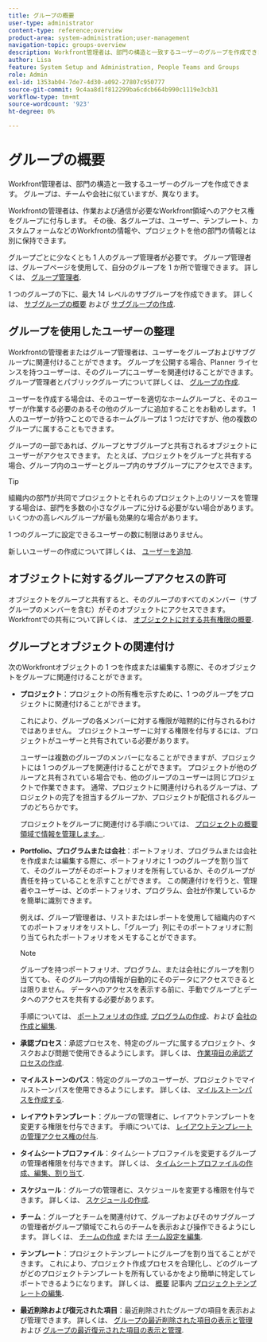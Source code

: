 ```yaml
---
title: グループの概要
user-type: administrator
content-type: reference;overview
product-area: system-administration;user-management
navigation-topic: groups-overview
description: Workfront管理者は、部門の構造と一致するユーザーのグループを作成できます。 グループは、チームや会社に似ていますが、異なります。
author: Lisa
feature: System Setup and Administration, People Teams and Groups
role: Admin
exl-id: 1353ab04-7de7-4d30-a092-27807c950777
source-git-commit: 9c4aa8d1f812299ba6cdcb664b990c1119e3cb31
workflow-type: tm+mt
source-wordcount: '923'
ht-degree: 0%

---
```


# グループの概要

Workfront管理者は、部門の構造と一致するユーザーのグループを作成できます。 グループは、チームや会社に似ていますが、異なります。

Workfrontの管理者は、作業および通信が必要なWorkfront領域へのアクセス権をグループに付与します。 その後、各グループは、ユーザー、テンプレート、カスタムフォームなどのWorkfrontの情報や、プロジェクトを他の部門の情報とは別に保持できます。

グループごとに少なくとも 1 人のグループ管理者が必要です。 グループ管理者は、グループページを使用して、自分のグループを 1 か所で管理できます。 詳しくは、 [グループ管理者](../../../administration-and-setup/manage-groups/group-roles/group-administrators.md).

1 つのグループの下に、最大 14 レベルのサブグループを作成できます。 詳しくは、 [サブグループの概要](../../../administration-and-setup/manage-groups/groups-overview/subgroups.md) および [サブグループの作成](../../../administration-and-setup/manage-groups/create-and-manage-subgroups/create-a-subgroup.md).

## グループを使用したユーザーの整理

Workfrontの管理者またはグループ管理者は、ユーザーをグループおよびサブグループに関連付けることができます。 グループを公開する場合、Planner ライセンスを持つユーザーは、そのグループにユーザーを関連付けることができます。 グループ管理者とパブリックグループについて詳しくは、 [グループの作成](../../../administration-and-setup/manage-groups/create-and-manage-groups/create-a-group.md).

ユーザーを作成する場合は、そのユーザーを適切なホームグループと、そのユーザーが作業する必要のあるその他のグループに追加することをお勧めします。 1 人のユーザーが持つことのできるホームグループは 1 つだけですが、他の複数のグループに属することもできます。

グループの一部であれば、グループとサブグループと共有されるオブジェクトにユーザーがアクセスできます。 たとえば、プロジェクトをグループと共有する場合、グループ内のユーザーとグループ内のサブグループにアクセスできます。

>[!TIP]
>
>組織内の部門が共同でプロジェクトとそれらのプロジェクト上のリソースを管理する場合は、部門を多数の小さなグループに分ける必要がない場合があります。 いくつかの高レベルグループが最も効果的な場合があります。

1 つのグループに設定できるユーザーの数に制限はありません。

新しいユーザーの作成について詳しくは、 [ユーザーを追加](../../../administration-and-setup/add-users/add-users.md).

## オブジェクトに対するグループアクセスの許可

オブジェクトをグループと共有すると、そのグループのすべてのメンバー（サブグループのメンバーを含む）がそのオブジェクトにアクセスできます。 Workfrontでの共有について詳しくは、 [オブジェクトに対する共有権限の概要](../../../workfront-basics/grant-and-request-access-to-objects/sharing-permissions-on-objects-overview.md).

## グループとオブジェクトの関連付け

次のWorkfrontオブジェクトの 1 つを作成または編集する際に、そのオブジェクトをグループに関連付けることができます。

* **プロジェクト**：プロジェクトの所有権を示すために、1 つのグループをプロジェクトに関連付けることができます。

  これにより、グループの各メンバーに対する権限が暗黙的に付与されるわけではありません。 プロジェクトユーザーに対する権限を付与するには、プロジェクトがユーザーと共有されている必要があります。

  ユーザーは複数のグループのメンバーになることができますが、プロジェクトには 1 つのグループを関連付けることができます。 プロジェクトが他のグループと共有されている場合でも、他のグループのユーザーは同じプロジェクトで作業できます。 通常、プロジェクトに関連付けられるグループは、プロジェクトの完了を担当するグループか、プロジェクトが配信されるグループのどちらかです。

  プロジェクトをグループに関連付ける手順については、 [プロジェクトの概要領域で情報を管理します。](../../../manage-work/projects/manage-projects/understand-project-overview-area.md).

* **Portfolio、プログラムまたは会社**：ポートフォリオ、プログラムまたは会社を作成または編集する際に、ポートフォリオに 1 つのグループを割り当てて、そのグループがそのポートフォリオを所有しているか、そのグループが責任を持っていることを示すことができます。 この関連付けを行うと、管理者やユーザーは、どのポートフォリオ、プログラム、会社が作業しているかを簡単に識別できます。

  例えば、グループ管理者は、リストまたはレポートを使用して組織内のすべてのポートフォリオをリストし、「グループ」列にそのポートフォリオに割り当てられたポートフォリオをメモすることができます。

  >[!NOTE]
  >
  >グループを持つポートフォリオ、プログラム、または会社にグループを割り当てても、そのグループ内の情報が自動的にそのデータにアクセスできるとは限りません。 データへのアクセスを表示する前に、手動でグループとデータへのアクセスを共有する必要があります。

  手順については、 [ポートフォリオの作成](../../../manage-work/portfolios/create-and-manage-portfolios/create-portfolios.md), [プログラムの作成](../../../manage-work/portfolios/create-and-manage-programs/create-program.md)、および [会社の作成と編集](../../../administration-and-setup/set-up-workfront/organizational-setup/create-and-edit-companies.md).

* **承認プロセス**：承認プロセスを、特定のグループに属するプロジェクト、タスクおよび問題で使用できるようにします。 詳しくは、 [作業項目の承認プロセスの作成](../../../administration-and-setup/customize-workfront/configure-approval-milestone-processes/create-approval-processes.md).
* **マイルストーンのパス**：特定のグループのユーザーが、プロジェクトでマイルストーンパスを使用できるようにします。 詳しくは、 [マイルストーンパスを作成する](../../../administration-and-setup/customize-workfront/configure-approval-milestone-processes/create-milestone-path.md).
* **レイアウトテンプレート**：グループの管理者に、レイアウトテンプレートを変更する権限を付与できます。 手順については、 [レイアウトテンプレートの管理アクセス権の付与](../../../administration-and-setup/customize-workfront/use-layout-templates/grant-admin-access-layout-template.md).

* **タイムシートプロファイル**：タイムシートプロファイルを変更するグループの管理者権限を付与できます。 詳しくは、 [タイムシートプロファイルの作成、編集、割り当て](../../../timesheets/create-and-manage-timesheets/create-timesheet-profiles.md).

* **スケジュール**：グループの管理者に、スケジュールを変更する権限を付与できます。 詳しくは、 [スケジュールの作成](../../../administration-and-setup/set-up-workfront/configure-timesheets-schedules/create-schedules.md).
* **チーム**：グループとチームを関連付けて、グループおよびそのサブグループの管理者がグループ領域でこれらのチームを表示および操作できるようにします。 詳しくは、 [チームの作成](../../../people-teams-and-groups/create-and-manage-teams/create-a-team.md) または [チーム設定を編集](../../../people-teams-and-groups/create-and-manage-teams/edit-team-settings.md).
* **テンプレート**：プロジェクトテンプレートにグループを割り当てることができます。 これにより、プロジェクト作成プロセスを合理化し、どのグループがどのプロジェクトテンプレートを所有しているかをより簡単に特定してレポートできるようになります。 詳しくは、 [概要](../../../manage-work/projects/create-and-manage-templates/edit-templates.md#overview) 記事内 [プロジェクトテンプレートの編集](../../../manage-work/projects/create-and-manage-templates/edit-templates.md).

* **最近削除および復元された項目**：最近削除されたグループの項目を表示および管理できます。 詳しくは、 [グループの最近削除された項目の表示と管理](../../../administration-and-setup/manage-groups/work-with-group-objects/view-manage-groups-recently-deleted-objects.md) および [グループの最近復元された項目の表示と管理](../../../administration-and-setup/manage-groups/work-with-group-objects/view-manage-groups-recently-restored-objects.md).
